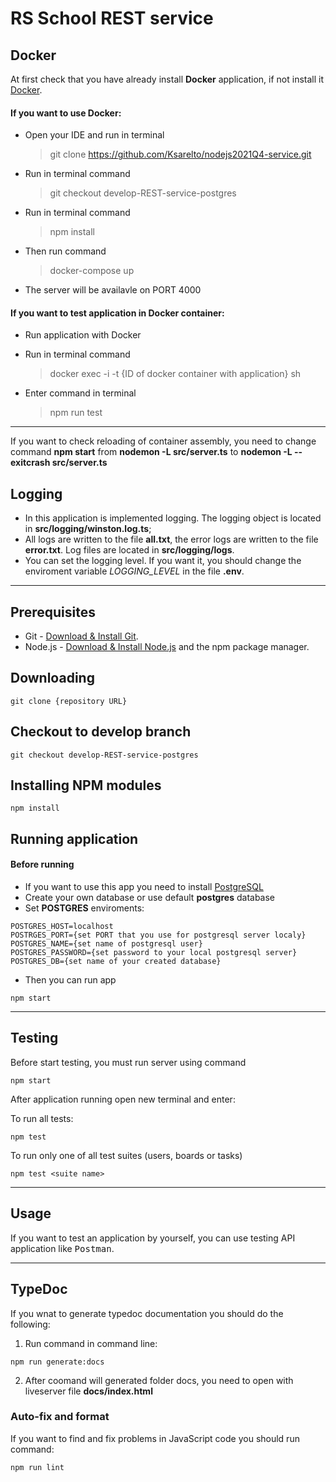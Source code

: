 # RS School REST service

## Docker

At first check that you have already install **Docker** application, if not install it [Docker](https://www.docker.com/get-started).

#### If you want to use Docker:

- Open your IDE and run in terminal

  > git clone https://github.com/Ksarelto/nodejs2021Q4-service.git

- Run in terminal command

  > git checkout develop-REST-service-postgres

- Run in terminal command

  > npm install

- Then run command

  > docker-compose up

- The server will be availavle on PORT 4000

#### If you want to test application in Docker container:

- Run application with Docker
- Run in terminal command

  > docker exec -i -t {ID of docker container with application} sh

- Enter command in terminal

  > npm run test

---

If you want to check reloading of container assembly, you need to change command **npm start** from **nodemon -L src/server.ts** to
**nodemon -L --exitcrash src/server.ts**

## Logging

- In this application is implemented logging. The logging object is located in **src/logging/winston.log.ts**;
- All logs are written to the file **all.txt**, the error logs are written to the file **error.txt**. Log files are located in **src/logging/logs**.
- You can set the logging level. If you want it, you should change the enviroment variable _LOGGING_LEVEL_ in the file **.env**.

---

## Prerequisites

- Git - [Download & Install Git](https://git-scm.com/downloads).
- Node.js - [Download & Install Node.js](https://nodejs.org/en/download/) and the npm package manager.

## Downloading

```
git clone {repository URL}
```

## Checkout to develop branch

```
git checkout develop-REST-service-postgres
```

## Installing NPM modules

```
npm install
```

## Running application

#### Before running

- If you want to use this app you need to install [PostgreSQL](https://www.postgresql.org)
- Create your own database or use default **postgres** database
- Set **POSTGRES** enviroments:

```
POSTGRES_HOST=localhost
POSTRGES_PORT={set PORT that you use for postgresql server localy}
POSTGRES_NAME={set name of postgresql user}
POSTGRES_PASSWORD={set password to your local postgresql server}
POSTGRES_DB={set name of your created database}
```

- Then you can run app

```
npm start
```

---

## Testing

Before start testing, you must run server using command

```
npm start
```

After application running open new terminal and enter:

To run all tests:

```
npm test
```

To run only one of all test suites (users, boards or tasks)

```
npm test <suite name>
```

---

## Usage

If you want to test an application by yourself, you can use testing API application like <kbd>Postman</kbd>.

---

## TypeDoc

If you wnat to generate typedoc documentation you should do the following:

1. Run command in command line:

```
npm run generate:docs
```

2. After coomand will generated folder docs, you need to open with liveserver file **docs/index.html**

### Auto-fix and format

If you want to find and fix problems in JavaScript code you should run command:

```
npm run lint
```
